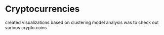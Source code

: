 # Cryptocurrencies
created visualizations based on clustering model
    analysis was to check out various crypto coins
